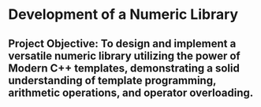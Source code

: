 # Development of a Numeric Library
## Project Objective:  To design and implement a versatile numeric library utilizing the power of Modern C++ templates, demonstrating a solid understanding of template programming, arithmetic operations, and operator overloading.
